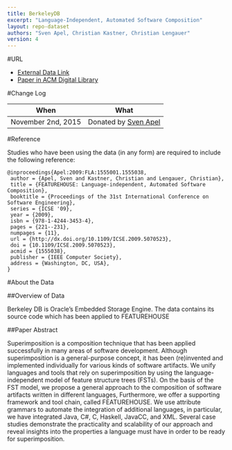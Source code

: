 ```yaml
---
title: BerkeleyDB
excerpt: "Language-Independent, Automated Software Composition"
layout: repo-dataset
authors: "Sven Apel, Christian Kastner, Christian Lengauer"
version: 4
---
```


#URL

* [External Data Link](http://www.oracle.com/technetwork/database/database-technologies/berkeleydb/downloads/index.html)
* [Paper in ACM Digital Library](http://dl.acm.org/citation.cfm?id=1555038)

#Change Log

When | What
---- | ----
November 2nd, 2015 | Donated by [Sven Apel](mailto:apel@uni-passau.de)

#Reference

Studies who have been using the data (in any form) are required to include the following reference:

```
@inproceedings{Apel:2009:FLA:1555001.1555038,
 author = {Apel, Sven and Kastner, Christian and Lengauer, Christian},
 title = {FEATUREHOUSE: Language-independent, Automated Software Composition},
 booktitle = {Proceedings of the 31st International Conference on Software Engineering},
 series = {ICSE '09},
 year = {2009},
 isbn = {978-1-4244-3453-4},
 pages = {221--231},
 numpages = {11},
 url = {http://dx.doi.org/10.1109/ICSE.2009.5070523},
 doi = {10.1109/ICSE.2009.5070523},
 acmid = {1555038},
 publisher = {IEEE Computer Society},
 address = {Washington, DC, USA},
} 
```

#About the Data

##Overview of Data

Berkeley DB is Oracle’s Embedded Storage Engine. The data contains its source code which has been applied to FEATUREHOUSE

##Paper Abstract

Superimposition is a composition technique that has been applied successfully in many areas of software development. Although superimposition is a general-purpose concept, it has been (re)invented and implemented individually for various kinds of software artifacts. We unify languages and tools that rely on superimposition by using the language-independent model of feature structure trees (FSTs). On the basis of the FST model, we propose a general approach to the composition of software artifacts written in different languages, Furthermore, we offer a supporting framework and tool chain, called FEATUREHOUSE. We use attribute grammars to automate the integration of additional languages, in particular, we have integrated Java, C#, C, Haskell, JavaCC, and XML. Several case studies demonstrate the practicality and scalability of our approach and reveal insights into the properties a language must have in order to be ready for superimposition.